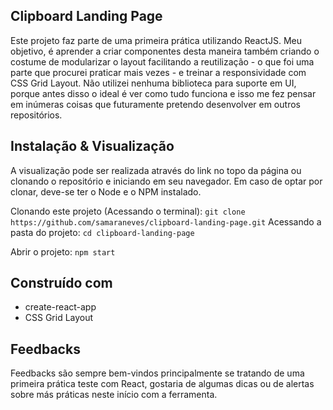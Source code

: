 ## Clipboard Landing Page

Este projeto faz parte de uma primeira prática utilizando ReactJS. Meu objetivo, é aprender a criar componentes desta maneira também criando o costume de modularizar o layout facilitando a reutilização - o que foi uma parte que procurei praticar mais vezes - e treinar a responsividade com CSS Grid Layout. Não utilizei nenhuma biblioteca para suporte em UI, porque antes disso o ideal é ver como tudo funciona e isso me fez pensar em inúmeras coisas que futuramente pretendo desenvolver em outros repositórios.

## Instalação & Visualização

A visualização pode ser realizada através do link no topo da página ou clonando o repositório e iniciando em seu navegador. Em caso de optar por clonar, deve-se ter o Node e o NPM instalado.

Clonando este projeto (Acessando o terminal): 
`
git clone https://github.com/samaraneves/clipboard-landing-page.git
`
Acessando a pasta do projeto:
`cd clipboard-landing-page`

Abrir o projeto: 
`npm start`

## Construído com
- create-react-app
- CSS Grid Layout

## Feedbacks
Feedbacks são sempre bem-vindos principalmente se tratando de uma primeira prática teste com React, gostaria de algumas dicas ou de alertas sobre más práticas neste início com a ferramenta.
